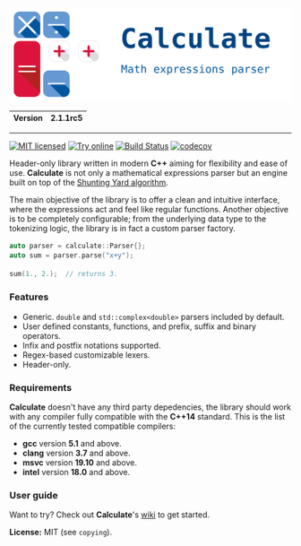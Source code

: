 ![Calculate](resource/calculate.svg)

| Version | 2.1.1rc5 |
| ------- | -------- |

---

[![MIT licensed](https://img.shields.io/badge/license-MIT-blue.svg)](https://github.com/newlawrence/Calculate/blob/7f96b434dd77461f17a71f3fe3025c21b73ed0d0/copying)
[![Try online](https://img.shields.io/badge/try-online-blue.svg)](https://wandbox.org/permlink/pzcevdWGQMhELAGa)
[![Build Status](https://travis-ci.org/newlawrence/Calculate.svg?branch=master)](https://travis-ci.org/newlawrence/Calculate)
[![codecov](https://codecov.io/gh/newlawrence/Calculate/branch/master/graph/badge.svg)](https://codecov.io/gh/newlawrence/Calculate)

Header-only library written in modern **C++** aiming for flexibility and ease of use. **Calculate** is not only a mathematical expressions parser but an engine built on top of the [Shunting Yard algorithm](https://en.wikipedia.org/wiki/Shunting-yard_algorithm).

The main objective of the library is to offer a clean and intuitive interface, where the expressions act and feel like regular functions. Another objective is to be completely configurable; from the underlying data type to the tokenizing logic, the library is in fact a custom parser factory.

```c++
auto parser = calculate::Parser{};
auto sum = parser.parse("x+y");

sum(1., 2.);  // returns 3.
```

### Features

* Generic. `double` and `std::complex<double>` parsers included by default.
* User defined constants, functions, and prefix, suffix and binary operators.
* Infix and postfix notations supported.
* Regex-based customizable lexers.
* Header-only.

### Requirements

**Calculate** doesn't have any third party depedencies, the library should work with any compiler fully compatible with the **C++14** standard. This is the list of the currently tested compatible compilers:

* **gcc** version **5.1** and above.
* **clang** version **3.7** and above.
* **msvc** version **19.10** and above.
* **intel** version **18.0** and above.

### User guide

Want to try? Check out **Calculate**'s [wiki](https://github.com/newlawrence/Calculate/wiki) to get started.

**License:** MIT (see `copying`).
